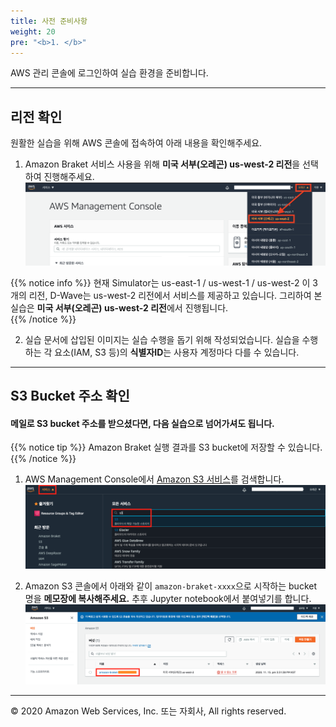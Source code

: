 ```yaml
---
title: 사전 준비사항
weight: 20
pre: "<b>1. </b>"
---
```


AWS 관리 콘솔에 로그인하여 실습 환경을 준비합니다.

---

## 리전 확인 
원활한 실습을 위해 AWS 콘솔에 접속하여 아래 내용을 확인해주세요.

1. Amazon Braket 서비스 사용을 위해 **미국 서부(오레곤) us-west-2 리전**을 선택하여 진행해주세요.
![select-region](./images/select-region.png)

{{% notice info %}}
현재 Simulator는 us-east-1 / us-west-1 / us-west-2 이 3 개의 리전, D-Wave는 us-west-2 리전에서 서비스를 제공하고 있습니다. 그리하여 본 실습은 **미국 서부(오레곤) us-west-2 리전**에서 진행됩니다.   
{{% /notice %}} 


2. 실습 문서에 삽입된 이미지는 실습 수행을 돕기 위해 작성되었습니다. 실습을 수행하는 각 요소(IAM, S3 등)의 **식별자ID**는 사용자 계정마다 다를 수 있습니다.
---

## S3 Bucket 주소 확인
#### 메일로 S3 bucket 주소를 받으셨다면, 다음 실습으로 넘어가셔도 됩니다.

{{% notice tip %}}
Amazon Braket 실행 결과를 S3 bucket에 저장할 수 있습니다.
{{% /notice %}}

1. AWS Management Console에서 [Amazon S3 서비스](https://s3.console.aws.amazon.com/s3/home)를 검색합니다.
![s3](./images/s3.png)

2. Amazon S3 콘솔에서 아래와 같이 `amazon-braket-xxxx`으로 시작하는 bucket 명을 **메모장에 복사해주세요.** 추후 Jupyter notebook에서 붙여넣기를 합니다.
![bucket-name](./images/bucket-name.png)

---

© 2020 Amazon Web Services, Inc. 또는 자회사, All rights reserved.

